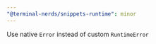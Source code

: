 ```yaml
---
"@terminal-nerds/snippets-runtime": minor
---
```


Use native `Error` instead of custom `RuntimeError`
